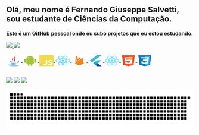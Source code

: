 ## Olá, meu nome é Fernando Giuseppe Salvetti, sou estudante de Ciências da Computação.
<strong>Este é um GitHub pessoal onde eu subo projetos que eu estou estudando.</strong>
 <div>
  <a href="https://github.com/FernandoGSalvetti">
  <img height="180em" src="https://github-readme-stats.vercel.app/api?username=FernandoGSalvetti&show_icons=true&theme=dark&include_all_commits=true&count_private=true"/>
  <img height="180em" src="https://github-readme-stats.vercel.app/api/top-langs/?username=FernandoGSalvetti&layout=compact&langs_count=7&theme=dark"/>
</div>
<div style="display: inline_block"><br>
  <img align="center" alt="Fernando-Java" height="30" width="40" src="https://raw.githubusercontent.com/devicons/devicon/master/icons/java/java-original.svg">
  <img align="center" alt="Fernando-Android" height="30" width="40" src="https://raw.githubusercontent.com/devicons/devicon/master/icons/android/android-original.svg">
  <img align="center" alt="Fernando-Js" height="30" width="40" src="https://raw.githubusercontent.com/devicons/devicon/master/icons/javascript/javascript-plain.svg">
  <img align="center" alt="Fernando-Sql" height="30" width="40" src="https://raw.githubusercontent.com/devicons/devicon/master/icons/react/react-original.svg">
  <img align="center" alt="Fernando-Firebase" height="30" width="40" src="https://raw.githubusercontent.com/devicons/devicon/master/icons/firebase/firebase-plain.svg">
  <img align="center" alt="Fernando-Flutter" height="30" width="40" src="https://raw.githubusercontent.com/devicons/devicon/master/icons/flutter/flutter-original.svg">
  <img align="center" alt="Fernando-React" height="30" width="40" src="https://raw.githubusercontent.com/devicons/devicon/master/icons/react/react-original.svg">
  <img align="center" alt="Fernando-HTML" height="30" width="40" src="https://raw.githubusercontent.com/devicons/devicon/master/icons/html5/html5-original.svg">
  <img align="center" alt="Fernando-CSS" height="30" width="40" src="https://raw.githubusercontent.com/devicons/devicon/master/icons/css3/css3-original.svg">
</div>
  
  ##
 
<div> 
  <a href = "mailto:fernandogsalvetti@gmail.com"><img src="https://img.shields.io/badge/-Gmail-%23333?style=for-the-badge&logo=gmail&logoColor=white" target="_blank"></a>
  <a href = "mailto:fernando.salvetti@rede.ulbra.br"><img src="https://img.shields.io/badge/-Gmail-%23333?style=for-the-badge&logo=gmail&logoColor=white" target="_blank"></a>
  <a href="https://www.linkedin.com/in/fernandogsalvetti/" target="_blank"><img src="https://img.shields.io/badge/-LinkedIn-%230077B5?style=for-the-badge&logo=linkedin&logoColor=white" target="_blank"></a> 
 
 ![Snake animation](https://github.com/FernandoGSalvetti/FernandoGSalvetti/blob/output/github-contribution-grid-snake.svg)
 
</div>

